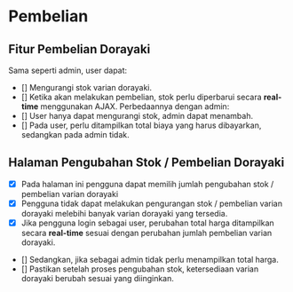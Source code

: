 # Pembelian

## Fitur Pembelian Dorayaki
Sama seperti admin, user dapat:
- [] Mengurangi stok varian dorayaki.
- [] Ketika akan melakukan pembelian, stok perlu diperbarui secara **real-time** menggunakan AJAX.
Perbedaannya dengan admin:
- [] User hanya dapat mengurangi stok, admin dapat menambah.
- [] Pada user, perlu ditampilkan total biaya yang harus dibayarkan, sedangkan pada admin tidak.

## Halaman Pengubahan Stok / Pembelian Dorayaki
- [x] Pada halaman ini pengguna dapat memilih jumlah pengubahan stok / pembelian varian dorayaki
- [x] Pengguna tidak dapat melakukan pengurangan stok / pembelian varian dorayaki melebihi banyak varian dorayaki yang tersedia.
- [x] Jika pengguna login sebagai user, perubahan total harga ditampilkan secara **real-time** sesuai dengan perubahan jumlah pembelian varian dorayaki. 
- [] Sedangkan, jika sebagai admin tidak perlu menampilkan total harga.
- [] Pastikan setelah proses pengubahan stok, ketersediaan varian dorayaki berubah sesuai yang diinginkan.
